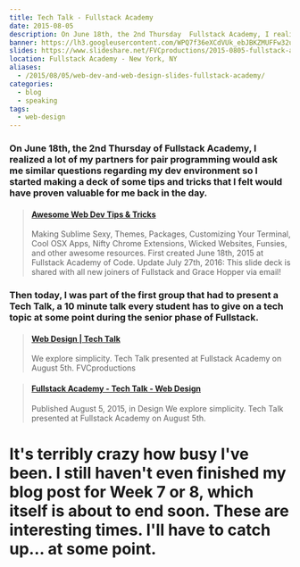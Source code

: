 ```yaml
---
title: Tech Talk - Fullstack Academy
date: 2015-08-05
description: On June 18th, the 2nd Thursday  Fullstack Academy, I realized lot of my partners for pair programmi would ask me similar question regarding my dev environment so I started making a deck of some tips  tricks that I felt would have prov valuable for me back in the day.
banner: https://lh3.googleusercontent.com/WPQ7f36eXCdVUk_ebJBKZMUFFw32usvqz7TKkgeQHGHN5xcDm641G4ixCbwWliwSoEg9tF-_7Ol90kN9F3V2GYReTXlm31CkYdk2snqEA9O0wVTf1dyfacE0enlaMx4hUohRs7Eaf9CrQQaxtm57fEu7iNogToWpGp_Q-GaJGXqajZ4Nzc5uJhfuDuiTanGs5ck1om87MpmZ8OuYvFLrmjoPRaSMKTlqcNNqJ2-dzkPAb8--6fKsuo_yIpHg60LOpn6HnvrcDHDmagCp9LNVAychbRe3Kplr3Jfd5JWRaZA4uyGn4mG2qi0ysl77bGNhciahraMuV7s4DOsp6afUFkmV-Z0JKAYm9yJmPy46_Fv6n_mBUcyJoVYFAwMr0lSauVzGaAz9lyOY0Y88wQKMnvlMJoZz6V_au9_PrmbH65ghhUziid7T1EvcV57728jrpP99-wv7Kj5rsE1qAHihc_XS9krUJcS7Nzm8D7qu2dRoVAARdNuFX9-Yyu3a5jDj7GPRG_w3o2kpBnUxUUrwM93GY6siYk67ARWzlDxiPyh6UdwhGnJqUOnwPrOxdGI_LDzQbXvoE-n5dY-qk56_ueLz2EhmJWWWEVSM6VyX9gfs4yFDMEZZjVU8DpCZ8C2g=w1551-h969-no
slides: https://www.slideshare.net/FVCproductions/2015-0805-fullstack-academy-tech-talk-web-design
location: Fullstack Academy - New York, NY
aliases:
  - /2015/08/05/web-dev-and-web-design-slides-fullstack-academy/
categories:
  - blog
  - speaking
tags:
  - web-design
---
```


### On June 18th, the 2nd Thursday of Fullstack Academy, I realized a lot of my partners for pair programming would ask me similar questions regarding my dev environment so I started making a deck of some tips and tricks that I felt would have proven valuable for me back in the day.

<blockquote class="embedly-card"><h4><a href="http://speakerdeck.com/fvcproductions/awesome-web-dev-tips-and-tricks">Awesome Web Dev Tips & Tricks</a></h4><p>Making Sublime Sexy, Themes, Packages, Customizing Your Terminal, Cool OSX Apps, Nifty Chrome Extensions, Wicked Websites, Funsies, and other awesome resources. First created June 18th, 2015 at Fullstack Academy of Code. Update July 27th, 2016: This slide deck is shared with all new joiners of Fullstack and Grace Hopper via email!</p></blockquote>
<script async src="//cdn.embedly.com/widgets/platform.js" charset="UTF-8"></script>

### Then today, I was part of the first group that had to present a Tech Talk, a 10 minute talk every student has to give on a tech topic at some point during the senior phase of Fullstack.

<blockquote class="embedly-card"><h4><a href="http://speakerdeck.com/fvcproductions/web-design-tech-talk">Web Design | Tech Talk</a></h4><p>We explore simplicity. Tech Talk presented at Fullstack Academy on August 5th. FVCproductions</p></blockquote>
<script async src="//cdn.embedly.com/widgets/platform.js" charset="UTF-8"></script>

<blockquote class="embedly-card"><h4><a href="https://www.slideshare.net/FVCproductions/2015-0805-fullstack-academy-tech-talk-web-design">Fullstack Academy - Tech Talk - Web Design</a></h4><p>Published August 5, 2015, in Design We explore simplicity. Tech Talk presented at Fullstack Academy on August 5th.</p></blockquote>
<script async src="//cdn.embedly.com/widgets/platform.js" charset="UTF-8"></script>

# It's terribly crazy how busy I've been. I still haven't even finished my blog post for Week 7 or 8, which itself is about to end soon. These are interesting times. I'll have to catch up... at some point.
